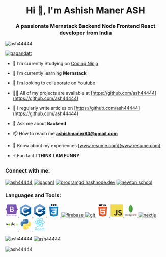 <h1 align="center">Hi 👋, I'm Ashish Maner ASH</h1>
<h3 align="center">A passionate Mernstack Backend Node Frontend React developer from India</h3>

<p align="left"> <img src="https://komarev.com/ghpvc/?username=ash44444t&label=Profile%20views&color=0e75b6&style=flat" alt="ash44444" /> </p>

<p align="left"> <a href="https://github.com/ryo-ma/github-profile-trophy"><img src="https://github-profile-trophy.vercel.app/?username=ash44444" alt="gagandatt" /></a> </p>


- 🔭 I’m currently Studying on [Coding Ninja](https://github.com/ash44444)

- 🌱 I’m currently learning **Mernstack**

- 👯 I’m looking to collaborate on [Youtube](https://github.com/ash44444)

- 👨‍💻 All of my projects are available at [https://github.com/ash44444](https://github.com/ash44444)

- 📝 I regularly write articles on [https://github.com/ash44444](https://github.com/ash44444)

- 💬 Ask me about **Backend**

- 📫 How to reach me **ashishmaner94@gmail.com**

- 📄 Know about my experiences [www.resume.com](www.resume.com)

- ⚡ Fun fact **I THINK I AM FUNNY**

<h3 align="left">Connect with me:</h3>
<p align="left">


<a href="https://www.linkedin.com/in/ashish-maner-344874192" target="blank"><img align="center" src="https://raw.githubusercontent.com/rahuldkjain/github-profile-readme-generator/master/src/images/icons/Social/linked-in-alt.svg" alt="ash44444" height="30" width="40" /></a>
<a href="https://instagram.com/ErAshishManer" target="blank"><img align="center" src="https://raw.githubusercontent.com/rahuldkjain/github-profile-readme-generator/master/src/images/icons/Social/instagram.svg" alt="igagan1" height="30" width="40" /></a>
<a href="" target="blank"><img align="center" src="https://raw.githubusercontent.com/rahuldkjain/github-profile-readme-generator/master/src/images/icons/Social/hashnode.svg" alt="programgd.hashnode.dev" height="30" width="40" /></a>
<a href="" target="blank"><img align="center" src="https://raw.githubusercontent.com/rahuldkjain/github-profile-readme-generator/master/src/images/icons/Social/youtube.svg" alt="newton school" height="30" width="40" /></a>
</p>

<h3 align="left">Languages and Tools:</h3>
<p align="left"> <a href="https://getbootstrap.com" target="_blank" rel="noreferrer"> <img src="https://raw.githubusercontent.com/devicons/devicon/master/icons/bootstrap/bootstrap-plain-wordmark.svg" alt="bootstrap" width="40" height="40"/> </a> <a href="https://www.cprogramming.com/" target="_blank" rel="noreferrer"> <img src="https://raw.githubusercontent.com/devicons/devicon/master/icons/c/c-original.svg" alt="c" width="40" height="40"/> </a> <a href="https://www.w3schools.com/cpp/" target="_blank" rel="noreferrer"> <img src="https://raw.githubusercontent.com/devicons/devicon/master/icons/cplusplus/cplusplus-original.svg" alt="cplusplus" width="40" height="40"/> </a> <a href="https://www.w3schools.com/css/" target="_blank" rel="noreferrer"> <img src="https://raw.githubusercontent.com/devicons/devicon/master/icons/css3/css3-original-wordmark.svg" alt="css3" width="40" height="40"/> </a> <a href="https://firebase.google.com/" target="_blank" rel="noreferrer"> <img src="https://www.vectorlogo.zone/logos/firebase/firebase-icon.svg" alt="firebase" width="40" height="40"/> </a> <a href="https://git-scm.com/" target="_blank" rel="noreferrer"> <img src="https://www.vectorlogo.zone/logos/git-scm/git-scm-icon.svg" alt="git" width="40" height="40"/> </a> <a href="https://www.w3.org/html/" target="_blank" rel="noreferrer"> <img src="https://raw.githubusercontent.com/devicons/devicon/master/icons/html5/html5-original-wordmark.svg" alt="html5" width="40" height="40"/> </a> <a href="https://developer.mozilla.org/en-US/docs/Web/JavaScript" target="_blank" rel="noreferrer"> <img src="https://raw.githubusercontent.com/devicons/devicon/master/icons/javascript/javascript-original.svg" alt="javascript" width="40" height="40"/> </a> <a href="https://www.mongodb.com/" target="_blank" rel="noreferrer"> <img src="https://raw.githubusercontent.com/devicons/devicon/master/icons/mongodb/mongodb-original-wordmark.svg" alt="mongodb" width="40" height="40"/> </a> <a href="https://nextjs.org/" target="_blank" rel="noreferrer"> <img src="https://cdn.worldvectorlogo.com/logos/nextjs-2.svg" alt="nextjs" width="40" height="40"/> </a> <a href="https://nodejs.org" target="_blank" rel="noreferrer"> <img src="https://raw.githubusercontent.com/devicons/devicon/master/icons/nodejs/nodejs-original-wordmark.svg" alt="nodejs" width="40" height="40"/> </a> <a href="https://www.python.org" target="_blank" rel="noreferrer"> <img src="https://raw.githubusercontent.com/devicons/devicon/master/icons/python/python-original.svg" alt="python" width="40" height="40"/> </a> <a href="https://reactjs.org/" target="_blank" rel="noreferrer"> <img src="https://raw.githubusercontent.com/devicons/devicon/master/icons/react/react-original-wordmark.svg" alt="react" width="40" height="40"/> </a> </p>

<p><img align="left" src="https://cdn.ucfbootcamps.com/wp-content/uploads/sites/113/2020/05/full-stack-developer-skills-850x412.jpg" alt="ash44444" /></p>

<p>&nbsp;<img align="center" src="https://github-readme-stats.vercel.app/api?username=ash44444&show_icons=true&locale=en" alt="ash44444" /></p>

<p><img align="center" src="https://github-readme-streak-stats.herokuapp.com/?user=ash44444&" alt="ash44444" /></p>
